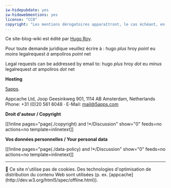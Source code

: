 ```yaml
---
iw-hidepubdate: yes
iw-hidewebmentions: yes
license: "CC0"
copyright: "Les mentions dérogatoires apparaîtront, le cas échéant, en bas de chaque page comme ceci.    This is how derogations (if any) will appear."
...
```



Ce site-blog-wiki est édité par [Hugo Roy](/hugo/).

Pour toute demande juridique veuillez écrire à :
hugo *plus* hroy *point* eu *moins* legalrequest *à* ampoliros *point* net

Legal requests can be addressed by email to: 
hugo *plus* hroy *dot* eu *minus* legalrequest *at* ampoliros *dot* net

**Hosting**

[5apps](https://5apps.com/about).

Appcache Ltd, Joop Geesinkweg 901, 1114 AB Amsterdam, Netherlands  
Phone: +31 (0)20 561 6048 · E-Mail: mail@5apps.com 

**Droit d'auteur / Copyright**

[[!inline pages="page(./copyright) and !*/Discussion" show="0" feeds=no actions=no template=inlinetext]]


**Vos données personnelles / Your personal data**


[[!inline pages="page(./data-policy) and !*/Discussion" show="0" feeds=no actions=no template=inlinetext]]


----

<div id="cookie-policy">🍪 Ce site n'utilise pas de cookies. Des technologies d'optimisation de distribution du contenu Web sont utilisées (p. ex. [appcache](http://dev.w3.org/html5/spec/offline.html)).</div>
